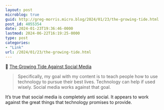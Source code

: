 ```yaml
---
layout: post
microblog: true
guid: http://greg-morris.micro.blog/2024/01/23/the-growing-tide.html
post_id: 4055354
date: 2024-01-23T19:36:46-0000
lastmod: 2024-06-22T16:19:25-0000
type: post
categories:
- "Link"
url: /2024/01/23/the-growing-tide.html
---
```

🔗 <a href="https://www.macsparky.com/blog/2024/01/the-growing-tide-against-social-media/" class="u-in-reply-to">The Growing Tide Against Social Media</a>

> Specifically, my goal with my content is to teach people how to use technology to pursue their best lives. Technology can help if used wisely. Social media works against that goal.

It’s true that social media is completely anti social. It appears to work against the great things that technology promises to provide. 
